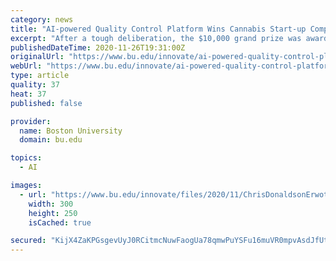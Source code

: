 ```yaml
---
category: news
title: "AI-powered Quality Control Platform Wins Cannabis Start-up Competition"
excerpt: "After a tough deliberation, the $10,000 grand prize was awarded to MBA student Chris Donaldson (Questrom’22) and his start-up EROWTH, an AI and spectral analysis start-up that aims to provide quality control for cannabis manufacturers. This year’s ..."
publishedDateTime: 2020-11-26T19:31:00Z
originalUrl: "https://www.bu.edu/innovate/ai-powered-quality-control-platform-wins-cannabis-start-up-competition/"
webUrl: "https://www.bu.edu/innovate/ai-powered-quality-control-platform-wins-cannabis-start-up-competition/"
type: article
quality: 37
heat: 37
published: false

provider:
  name: Boston University
  domain: bu.edu

topics:
  - AI

images:
  - url: "https://www.bu.edu/innovate/files/2020/11/ChrisDonaldsonErwoth.png"
    width: 300
    height: 250
    isCached: true

secured: "KijX4ZaKPGsgevUyJ0RCitmcNuwFaogUa78qmwPuYSFu16muVR0mpvAsdJfUtl+8jWRDnIWgz8q8aUatYOTpz8LgwbuGANSEy7t/rUa4S7GKyX5SqK40ijgOoBwdHOP/KQYqhXWcCgxoIFZG9v62KPETi69akzH+wd1cri82/CtOBU87lu5uVLqaiobA1An1OIOWxV3VDF0odCVPGwAJuNboJ8WBKQR/WnwPkUwf/IUpAlESRYuvLlC3l6o/Ho6+UnXQ2NHe8+JSvQcFrsQ3R6meK3bGmF4/0z/iFZse+Mp/RelNPWDLVZtY7TQKaQ1TTwAg9CqX64l0qVidK03IWeUN6a9vkxg7XdwuNqf77b0=;TIOzWA3T5SupcgoBm+XSTA=="
---
```


